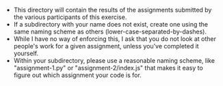 - This directory will contain the results of the assignments submitted by the various participants of this exercise.
- If a subdirectory with your name does not exist, create one using the same naming scheme as others (lower-case-separated-by-dashes).
- While I have no way of enforcing this, I ask that you do not look at other people's work for a given assignment, unless you've completed it yourself.
- Within your subdirectory, please use a reasonable naming scheme, like "assignment-1.py" or "assignment-2/index.js" that makes it easy to figure out which assignment your code is for.
